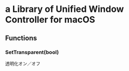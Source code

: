 # a Library of Unified Window Controller for macOS


## Functions

### SetTransparent(bool)
透明化オン／オフ

###

